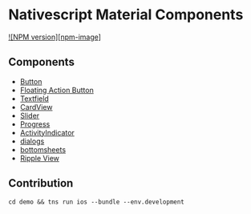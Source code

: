 # Nativescript Material Components

[//]: # ([![Build Status][build-status]][build-url])
[![NPM version][npm-image]][npm-url]

[npm-url]:https://npmjs.org/package/nativescript-material-components



## Components
* [Button](./packages/nativescript-material-button/README.md)
* [Floating Action Button](./packages/nativescript-material-floatingactionbutton/README.md)
* [Textfield](./packages/nativescript-material-textfield/README.md)
* [CardView](./packages/nativescript-material-cardview/README.md)
* [Slider](./packages/nativescript-material-slider/README.md)
* [Progress](./packages/nativescript-material-progress/README.md)
* [ActivityIndicator](./packages/nativescript-material-activityindicator/README.md)
* [dialogs](./packages/nativescript-material-dialogs/README.md)
* [bottomsheets](./packages/nativescript-material-bottomsheet/README.md)
* [Ripple View](./packages/nativescript-material-ripple/README.md)

## Contribution 

```cd demo && tns run ios --bundle --env.development```
